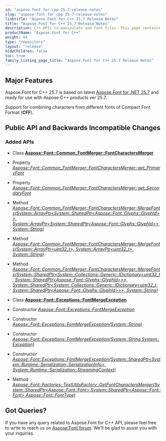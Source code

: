 ```yaml
---
id: "aspose-font-for-cpp-25-7-release-notes"
slug: "aspose-font-for-cpp-25-7-release-notes"
linktitle: "Aspose.Font for C++ 25.7 Release Notes"
title: "Aspose.Font for C++ 25.7 Release Notes"
description: C++ APIs to manipulate and font files. This page contains new Aspose.Font for C++ features, enhancement, and bug fixes in 2025, version 25.7.
productName: "Aspose.Font for C++"
weight: 94
type: "repository"
layout: "release"
hideChildren: false
toc: true
family_listing_page_title: "Aspose.Font for C++ 25.7 Release Notes"
---
```


## Major Features

Aspose.Font for C++ 25.7 is based on latest [Aspose.Font for .NET 25.7](/font/net/release-notes/2025/aspose-font-for-net-25-7-release-notes/) and ready for use with Aspose C++ products ver 25.7.


Support for combining characters from different fonts of Compact Font Format (**CFF**).



## Public API and Backwards Incompatible Changes
### Added APIs
* Class [**Aspose::Font::Common_FontMerger::FontCharactersMerger**](https://reference.aspose.com/font/cpp/aspose.font.common_fontmerger/fontcharactersmerger/)
* Property [*Aspose::Font::Common_FontMerger::FontCharactersMerger::get_PrimaryFont*](https://reference.aspose.com/font/cpp/aspose.font.common_fontmerger/fontcharactersmerger/primaryfont/)
* Property [*Aspose::Font::Common_FontMerger::FontCharactersMerger::get_SecondaryFont*](https://reference.aspose.com/font/cpp/aspose.font.common_fontmerger/fontcharactersmerger/secondaryfont/)
* Method [*Aspose::Font::Common_FontMerger::FontCharactersMerger::MergeFonts(System::ArrayPtr&lt;System::SharedPtr&lt;Aspose::Font::Glyphs::GlyphId&gt;&gt;, System::ArrayPtr&lt;System::SharedPtr&lt;Aspose::Font::Glyphs::GlyphId&gt;&gt;, System::String)*](https://reference.aspose.com/font/cpp/aspose.font.common_fontmerger/fontcharactersmerger/mergefonts/#mergefonts)
* Method [*Aspose::Font::Common_FontMerger::FontCharactersMerger::MergeFonts(System::ArrayPtr&lt;uint32_t&gt;, System::ArrayPtr&lt;uint32_t&gt;, System::String)*](https://reference.aspose.com/font/cpp/aspose.font.common_fontmerger/fontcharactersmerger/mergefonts/#mergefonts_2)
* Method [*Aspose::Font::Common_FontMerger::FontCharactersMerger::MergeFonts(System::SharedPtr&lt;System::Collections::Generic::IDictionary&lt;uint32_t, System::SharedPtr&lt;Aspose::Font::Glyphs::GlyphId&gt;&gt;&gt;, System::SharedPtr&lt;System::Collections::Generic::IDictionary&lt;uint32_t, System::SharedPtr&lt;Aspose::Font::Glyphs::GlyphId&gt;&gt;&gt;, System::String)*](https://reference.aspose.com/font/cpp/aspose.font.common_fontmerger/fontcharactersmerger/mergefonts/#mergefonts_1)
* Class [**Aspose::Font::Exceptions::FontMergeException**](https://reference.aspose.com/font/cpp/aspose.font.exceptions/fontmergeexception/)
* Constructor [*Aspose::Font::Exceptions::FontMergeException*](https://reference.aspose.com/font/cpp/aspose.font.exceptions/fontmergeexception)
* Constructor [*Aspose::Font::Exceptions::FontMergeException(System::String)*](https://reference.aspose.com/font/cpp/aspose.font.exceptions/fontmergeexception)
* Constructor [*Aspose::Font::Exceptions::FontMergeException(System::String,System::Exception)*](https://reference.aspose.com/font/cpp/aspose.font.exceptions/fontmergeexception)
* Constructor [*Aspose::Font::Exceptions::FontMergeException(System::SharedPtr&lt;System::Runtime::Serialization::SerializationInfo&gt;, System::Runtime::Serialization::StreamingContext)*](https://reference.aspose.com/font/cpp/aspose.font.exceptions/fontmergeexception)

* Method [*Aspose::Font::Factories::TextUtilsFactory::GetFontCharactersMerger(System::SharedPtr&lt;Aspose::Font::Font&gt;,System::SharedPtr&lt;Aspose::Font::Font&gt;,Aspose::Font::FontType)*](https://reference.aspose.com/font/cpp/aspose.font.factories/textutilsfactory/getfontcharactersmerger/)

## Got Queries?
If you have any query related to Aspose.Font for C++ API, please feel free to write to reach us on [Aspose.Font forum](https://forum.aspose.com/c/font/). We'll be glad to assist you with your inquiries.

